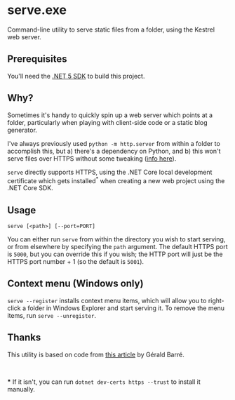 # serve.exe

Command-line utility to serve static files from a folder, using the Kestrel web server.

## Prerequisites

You'll need the [.NET 5 SDK](https://dotnet.microsoft.com/download/dotnet/5.0) to build this project.

## Why?

Sometimes it's handy to quickly spin up a web server which points at a folder, particularly when playing with client-side code or a static blog generator. 

I've always previously used `python -m http.server` from within a folder to accomplish this, but a) there's a dependency on Python, and b) this won't serve files over HTTPS without some tweaking ([info here](https://blog.anvileight.com/posts/simple-python-http-server/)).

`serve` directly supports HTTPS, using the .NET Core local development certificate which gets installed<sup>*</sup> when creating a new web project using the .NET Core SDK.

## Usage

`serve [<path>] [--port=PORT]`

You can either run `serve` from within the directory you wish to start serving, or from elsewhere by specifying the `path` argument. The default HTTPS port is `5000`, but you can override this if you wish; the HTTP port will just be the HTTPS port number + 1 (so the default is `5001`).

## Context menu (Windows only)

`serve --register` installs context menu items, which will allow you to right-click a folder in Windows Explorer and start serving it. To remove the menu items, run `serve --unregister`.

## Thanks

This utility is based on code from [this article](https://www.meziantou.net/starting-a-http-file-server-from-the-file-explorer-using-dotnet-core-2-0-and-kestrel.htm) by Gérald Barré.

<br />

**\*** If it isn't, you can run `dotnet dev-certs https --trust` to install it manually.
